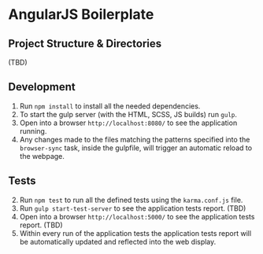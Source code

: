 # AngularJS Boilerplate

## Project Structure & Directories
(TBD)

## Development

1.  Run `npm install` to install all the needed dependencies.
1.  To start the gulp server (with the HTML, SCSS, JS builds) run `gulp`.
1.  Open into a browser `http://localhost:8080/` to see the application running.
1.  Any changes made to the files matching the patterns specified into the `browser-sync` task, inside the gulpfile, will trigger
    an automatic reload to the webpage.

## Tests

2.  Run `npm test` to run all the defined tests using the `karma.conf.js` file.
2.  Run `gulp start-test-server` to see the application tests report. (TBD)
2.  Open into a browser `http://localhost:5000/` to see the application tests report. (TBD)
2.  Within every run of the application tests the application tests report will be automatically updated and reflected 
    into the web display. 